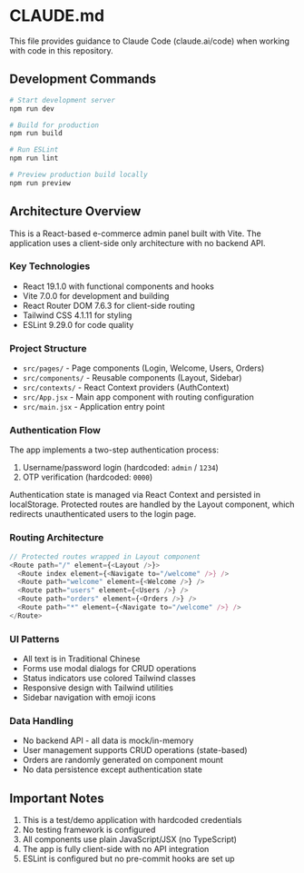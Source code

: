 # CLAUDE.md

This file provides guidance to Claude Code (claude.ai/code) when working with code in this repository.

## Development Commands

```bash
# Start development server
npm run dev

# Build for production
npm run build

# Run ESLint
npm run lint

# Preview production build locally
npm run preview
```

## Architecture Overview

This is a React-based e-commerce admin panel built with Vite. The application uses a client-side only architecture with no backend API.

### Key Technologies
- React 19.1.0 with functional components and hooks
- Vite 7.0.0 for development and building
- React Router DOM 7.6.3 for client-side routing
- Tailwind CSS 4.1.11 for styling
- ESLint 9.29.0 for code quality

### Project Structure
- `src/pages/` - Page components (Login, Welcome, Users, Orders)
- `src/components/` - Reusable components (Layout, Sidebar)
- `src/contexts/` - React Context providers (AuthContext)
- `src/App.jsx` - Main app component with routing configuration
- `src/main.jsx` - Application entry point

### Authentication Flow
The app implements a two-step authentication process:
1. Username/password login (hardcoded: `admin` / `1234`)
2. OTP verification (hardcoded: `0000`)

Authentication state is managed via React Context and persisted in localStorage. Protected routes are handled by the Layout component, which redirects unauthenticated users to the login page.

### Routing Architecture
```javascript
// Protected routes wrapped in Layout component
<Route path="/" element={<Layout />}>
  <Route index element={<Navigate to="/welcome" />} />
  <Route path="welcome" element={<Welcome />} />
  <Route path="users" element={<Users />} />
  <Route path="orders" element={<Orders />} />
  <Route path="*" element={<Navigate to="/welcome" />} />
</Route>
```

### UI Patterns
- All text is in Traditional Chinese
- Forms use modal dialogs for CRUD operations
- Status indicators use colored Tailwind classes
- Responsive design with Tailwind utilities
- Sidebar navigation with emoji icons

### Data Handling
- No backend API - all data is mock/in-memory
- User management supports CRUD operations (state-based)
- Orders are randomly generated on component mount
- No data persistence except authentication state

## Important Notes

1. This is a test/demo application with hardcoded credentials
2. No testing framework is configured
3. All components use plain JavaScript/JSX (no TypeScript)
4. The app is fully client-side with no API integration
5. ESLint is configured but no pre-commit hooks are set up